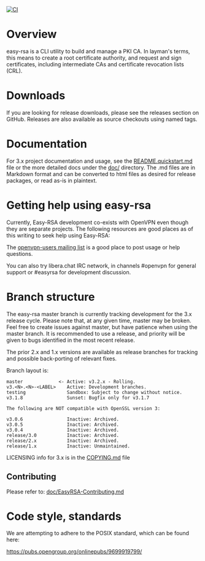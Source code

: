[![CI](https://github.com/Openvpn/easy-rsa/actions/workflows/action.yml/badge.svg)](https://github.com/Openvpn/easy-rsa/actions/workflows/action.yml)
# Overview

easy-rsa is a CLI utility to build and manage a PKI CA. In layman's terms,
this means to create a root certificate authority, and request and sign
certificates, including intermediate CAs and certificate revocation lists (CRL).

# Downloads

If you are looking for release downloads, please see the releases section on
GitHub. Releases are also available as source checkouts using named tags.

# Documentation

For 3.x project documentation and usage, see the [README.quickstart.md](README.quickstart.md) file or
the more detailed docs under the [doc/](doc/) directory. The .md files are in Markdown
format and can be converted to html files as desired for release packages, or
read as-is in plaintext.

# Getting help using easy-rsa

Currently, Easy-RSA development co-exists with OpenVPN even though they are
separate projects. The following resources are good places as of this writing to
seek help using Easy-RSA:

The [openvpn-users mailing list](https://lists.sourceforge.net/lists/listinfo/openvpn-users)
is a good place to post usage or help questions.

You can also try libera.chat IRC network, in channels #openvpn for general support or #easyrsa for development discussion.

# Branch structure

The easy-rsa master branch is currently tracking development for the 3.x release
cycle. Please note that, at any given time, master may be broken. Feel free to
create issues against master, but have patience when using the master branch. It
is recommended to use a release, and priority will be given to bugs identified in
the most recent release.

The prior 2.x and 1.x versions are available as release branches for
tracking and possible back-porting of relevant fixes.

Branch layout is:

    master             <- Active: v3.2.x - Rolling.
    v3.<N>.<N>-<LABEL>    Active: Development branches.
    testing               Sandbox: Subject to change without notice.
    v3.1.8                Sunset: Bugfix only for v3.1.7

    The following are NOT compatible with OpenSSL version 3:

    v3.0.6                Inactive: Archived.
    v3.0.5                Inactive: Archived.
    v3.0.4                Inactive: Archived.
    release/3.0           Inactive: Archived.
    release/2.x           Inactive: Archived.
    release/1.x           Inactive: Unmaintained.

LICENSING info for 3.x is in the [COPYING.md](COPYING.md) file

## Contributing

Please refer to: [doc/EasyRSA-Contributing.md](doc/EasyRSA-Contributing.md)

# Code style, standards

We are attempting to adhere to the POSIX standard, which can be found here:

https://pubs.opengroup.org/onlinepubs/9699919799/
